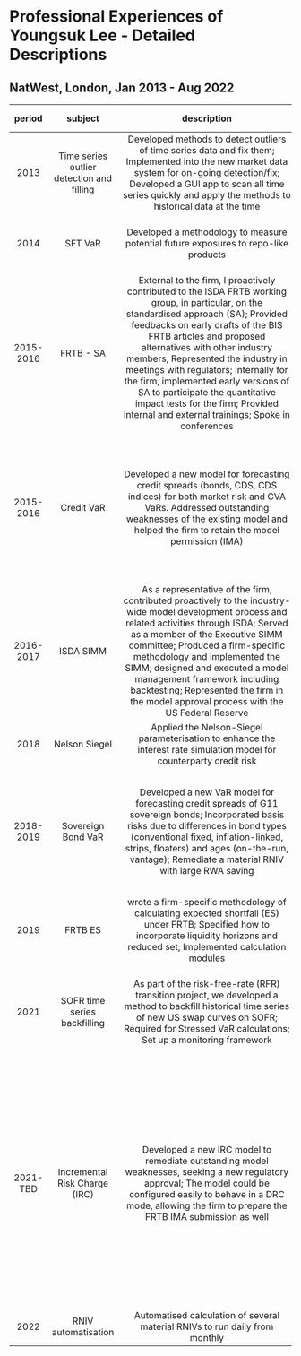 # Professional Experiences of Youngsuk Lee - Detailed Descriptions

## NatWest, London, Jan 2013 - Aug 2022

| period | subject | <span style="display: inline-block; width:300px">description</span> | skills | my role | regulatory approval |
| :----: | :-----: | :---------: | :----------------: | :-----: | :----------: |
| 2013 | Time series outlier detection and filling| Developed methods to detect outliers of time series data and fix them; Implemented into the new market data system for on-going detection/fix; Developed a GUI app to scan all time series quickly and apply the methods to historical data at the time|algorithm development and implementation, linear algebra; C#, Winform, SQL|fully hands-on, leading 2 team members | not applicable| 
| 2014 | SFT VaR | Developed a methodology to measure potential future exposures to repo-like products | market risk VaR, collateral/margin; Matlab| partially hands-on, guiding 1 team member | not applicable (internal use only)|
| 2015-2016 | FRTB - SA | External to the firm, I proactively contributed to the ISDA FRTB working group, in particular, on the standardised approach (SA); Provided feedbacks on early drafts of the BIS FRTB articles and proposed alternatives with other industry members; Represented the industry in meetings with regulators; Internally for the firm, implemented early versions of SA to participate the quantitative impact tests for the firm; Provided internal and external trainings; Spoke in conferences| regulatory advocacy, conference presentation, training; C#| fully hands-on leading 1 team members | not applicable |
| 2015-2016 | Credit VaR | Developed a new model for forecasting credit spreads (bonds, CDS, CDS indices) for both market risk and CVA VaRs. Addressed outstanding weaknesses of the existing model and helped the firm to retain the model permission (IMA) | systematic plus idiosyncratic, robust regression, cross-section method, curve fitting, PCA, time series construction, variance calculation, backtesting; C#, Matlab | fully hands-on, leading 2 team members | approved |
| 2016-2017 | ISDA SIMM | As a representative of the firm, contributed proactively to the industry-wide model development process and related activities through ISDA; Served as a member of the Executive SIMM committee; Produced a firm-specific methodology and implemented the SIMM; designed and executed a model management framework including backtesting; Represented the firm in the model approval process with the US Federal Reserve| industry engagement, risk sensitivities, reconciliation, variance calculations; C#| fully hands-on, leading 2 team members | approved |
|2018|Nelson Siegel|Applied the Nelson-Siegel parameterisation to enhance the interest rate simulation model for counterparty credit risk | optimisation, AR(1); Python | supervised a new junior member | post-notified |
| 2018-2019 | Sovereign Bond VaR |Developed a new VaR model for forecasting credit spreads of G11 sovereign bonds; Incorporated basis risks due to differences in bond types (conventional fixed, inflation-linked, strips, floaters) and ages (on-the-run, vantage); Remediate a material RNIV with large RWA saving| curve fitting using B-splines, robust regression, time series construction of bond curves from ISIN-level data, risky bond pricing model; C#, Python| fully hands-on, leading 1 team member | approved |
|2019| FRTB ES | wrote a firm-specific methodology of calculating expected shortfall (ES) under FRTB; Specified how to incorporate liquidity horizons and reduced set; Implemented calculation modules|interpreting regulations and applying to the firm's models;C#, Python | partially hands-on, guiding 1 team member | not applicable |
| 2021 | SOFR time series backfilling | As part of the risk-free-rate (RFR) transition project, we developed a method to backfill historical time series of new US swap curves on SOFR; Required for Stressed VaR calculations; Set up a monitoring framework | Exponentially weighted moving average (EWMA) filtering, Regression, Curve building from deposit futures; Python| partially hands-on, guiding closely 1 team member | approved |
| 2021-TBD | Incremental Risk Charge (IRC) | Developed a new IRC model to remediate outstanding model weaknesses, seeking a new regulatory approval; The model could be configured easily to behave in a DRC mode, allowing the firm to prepare the FRTB IMA submission as well| Merton's framework to model migration and default events, multi-factor model for credit worthiness, parameter estimations using historical migration/default data, cross-section method, robust regression, robust correlation estimation, allocation, Monte Carlo simulation; Python| fully hands-on, leading 3 team members | preparing to submit to regulators |
| 2022 | RNIV automatisation | Automatised calculation of several material RNIVs to run daily from monthly| Python; Confluence; Scheduler| fully hands-on | not applicable |

